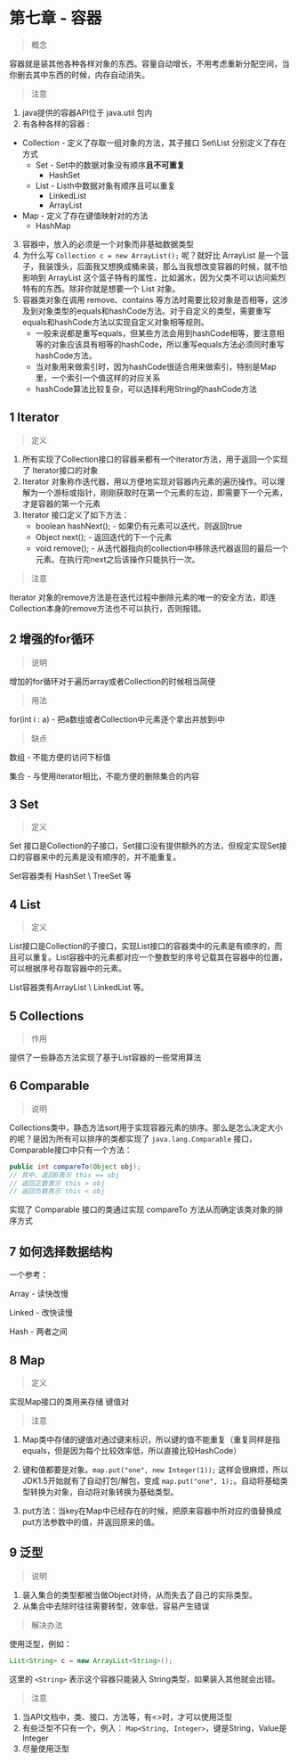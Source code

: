 # 第七章 - 容器

> 概念

容器就是装其他各种各样对象的东西。容量自动增长，不用考虑重新分配空间，当你删去其中东西的时候，内存自动消失。

> 注意

1. java提供的容器API位于 java.util 包内
2. 有各种各样的容器 :

- Collection - 定义了存取一组对象的方法，其子接口 Set\List 分别定义了存在方式
  - Set - Set中的数据对象没有顺序**且不可重复**
    - HashSet
  - List - Listh中数据对象有顺序且可以重复
    - LinkedList
    - ArrayList
- Map - 定义了存在键值映射对的方法
  - HashMap

3. 容器中，放入的必须是一个对象而非基础数据类型
4. 为什么写 `Collection c = new ArrayList();` 呢？就好比 ArrayList 是一个篮子，我装馒头，后面我又想换成桶来装，那么当我想改变容器的时候，就不怕影响到 ArrayList 这个篮子特有的属性，比如漏水，因为父类不可以访问紫烈特有的东西。除非你就是想要一个 List 对象。
5. 容器类对象在调用 remove、contains 等方法时需要比较对象是否相等，这涉及到对象类型的equals和hashCode方法。对于自定义的类型，需要重写equals和hashCode方法以实现自定义对象相等规则。
   - 一般来说都是重写equals，但某些方法会用到hashCode相等，要注意相等的对象应该具有相等的hashCode，所以重写equals方法必须同时重写hashCode方法。
   - 当对象用来做索引时，因为hashCode很适合用来做索引，特别是Map里，一个索引一个值这样的对应关系
   - hashCode算法比较复杂，可以选择利用String的hashCode方法

## 1 Iterator

> 定义

1. 所有实现了Collection接口的容器来都有一个iterator方法，用于返回一个实现了 Iterator接口的对象
2. Iterator 对象称作迭代器，用以方便地实现对容器内元素的遍历操作。可以理解为一个游标或指针，刚刚获取时在第一个元素的左边，即需要下一个元素，才是容器的第一个元素
3. Iterator 接口定义了如下方法：
   - boolean hashNext(); - 如果仍有元素可以迭代，则返回true
   - Object next(); - 返回迭代的下一个元素
   - void remove(); - 从迭代器指向的collection中移除迭代器返回的最后一个元素。在执行完next之后该操作只能执行一次。

> 注意

Iterator 对象的remove方法是在迭代过程中删除元素的唯一的安全方法，即连Collection本身的remove方法也不可以执行，否则报错。

## 2 增强的for循环

> 说明

增加的for循环对于遍历array或者Collection的时候相当简便

> 用法

for(int i : a)  - 把a数组或者Collection中元素逐个拿出并放到i中

> 缺点

数组 - 不能方便的访问下标值

集合 - 与使用iterator相比，不能方便的删除集合的内容

## 3 Set

> 定义

Set 接口是Collection的子接口，Set接口没有提供额外的方法，但规定实现Set接口的容器来中的元素是没有顺序的，并不能重复。

Set容器类有 HashSet \ TreeSet 等

## 4 List

> 定义

List接口是Collection的子接口，实现List接口的容器类中的元素是有顺序的，而且可以重复。List容器中的元素都对应一个整数型的序号记载其在容器中的位置，可以根据序号存取容器中的元素。

List容器类有ArrayList \ LinkedList 等。

## 5 Collections

> 作用

提供了一些静态方法实现了基于List容器的一些常用算法

## 6 Comparable

> 说明

Collections类中，静态方法sort用于实现容器元素的排序。那么是怎么决定大小的呢？是因为所有可以排序的类都实现了 `java.lang.Comparable` 接口，Comparable接口中只有一个方法：

```java
public int compareTo(Object obj);
// 其中，返回0表示 this == obj
// 返回正数表示 this > obj
// 返回负数表示 this < obj
```

实现了 Comparable 接口的类通过实现 compareTo 方法从而确定该类对象的排序方式

## 7 如何选择数据结构

一个参考：

Array - 读快改慢

Linked - 改快读慢

Hash - 两者之间

## 8 Map

> 定义

实现Map接口的类用来存储 键值对

> 注意

1. Map类中存储的键值对通过键来标识，所以键的值不能重复（重复同样是指equals，但是因为每个比较效率低，所以直接比较HashCode）

2. 键和值都要是对象。`map.put("one", new Integer(1));`  这样会很麻烦，所以JDK1.5开始就有了自动打包/解包，变成 `map.put("one", 1);`。自动将基础类型转换为对象，自动将对象转换为基础类型。
3. put方法：当key在Map中已经存在的时候，把原来容器中所对应的值替换成put方法参数中的值，并返回原来的值。

##  9 泛型

> 说明

1. 装入集合的类型都被当做Object对待，从而失去了自己的实际类型。
2. 从集合中去除时往往需要转型，效率低，容易产生错误

> 解决办法

使用泛型，例如：

```java
List<String> c = new ArrayList<String>();
```

这里的 `<String>` 表示这个容器只能装入 String类型，如果装入其他就会出错。

> 注意

1. 当API文档中，类、接口、方法等，有<>时，才可以使用泛型
2. 有些泛型不只有一个，例入： `Map<String, Integer>`，键是String，Value是Integer
3. 尽量使用泛型

